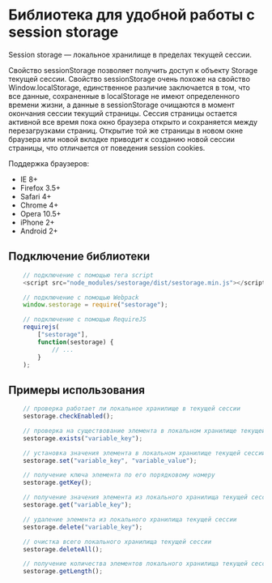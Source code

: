 # Библиотека для удобной работы с session storage

Session storage — локальное хранилище в пределах текущей сессии.

Свойство sessionStorage позволяет получить доступ к объекту Storage
текущей сессии. Свойство sessionStorage очень похоже на свойство
Window.localStorage, единственное различие заключается в том,
что все данные, сохраненные в localStorage не имеют определенного
времени жизни, а данные в sessionStorage очищаются в момент окончания
сессии текущий страницы. Сессия страницы остается активной все время
пока окно браузера открыто и сохраняется между перезагрузками страниц.
Открытие той же страницы в новом окне браузера или новой вкладке
приводит к созданию новой сессии страницы, что отличается от поведения
session cookies.

Поддержка браузеров:
* IE 8+
* Firefox 3.5+
* Safari 4+
* Chrome 4+
* Opera 10.5+
* iPhone 2+
* Android 2+

## Подключение библиотеки

```javascript
    // подключение с помощью тега script
    <script src="node_modules/sestorage/dist/sestorage.min.js"></script>
```

```javascript
    // подключение с помощью Webpack
    window.sestorage = require("sestorage");
```

```javascript
    // подключение с помощью RequireJS
    requirejs(
        ["sestorage"],
        function(sestorage) {
            // ...
        }
    );
```

## Примеры использования

```javascript
    // проверка работает ли локальное хранилище в текущей сессии
    sestorage.checkEnabled();
```

```javascript
    // проверка на существование элемента в локальном хранилище текущей сессии
    sestorage.exists("variable_key");
```

```javascript
    // установка значения элемента в локальном хранилище текущей сессии
    sestorage.set("variable_key", "variable_value");
```

```javascript
    // получение ключа элемента по его порядковому номеру
    sestorage.getKey();
```

```javascript
    // получение значения элемента из локального хранилища текущей сессии
    sestorage.get("variable_key");
```

```javascript
    // удаление элемента из локального хранилища текущей сессии
    sestorage.delete("variable_key");
```

```javascript
    // очистка всего локального хранилища текущей сессии
    sestorage.deleteAll();
```

```javascript
    // получение количества элементов локального хранилища текущей сессии
    sestorage.getLength();
```